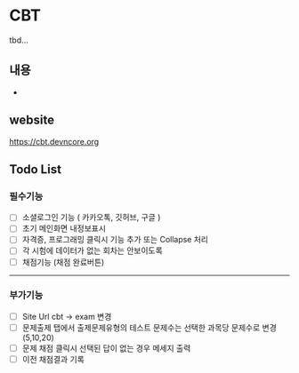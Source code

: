 # CBT 
tbd...

## 내용
- 

## website
https://cbt.devncore.org

## Todo List
### 필수기능
- [ ]  소셜로그인 기능 ( 카카오톡, 깃허브, 구글 )
- [ ]  초기 메인화면 내정보표시 
- [ ]  자격증, 프로그래밍 클릭시 기능 추가 또는 Collapse 처리
- [ ]  각 시험에 데이터가 없는 회차는 안보이도록
- [ ]  채점기능 (채점 완료버튼)

------
### 부가기능
- [ ]  Site Url cbt -> exam 변경
- [ ]  문제출제 탭에서 출제문제유형의 테스트 문제수는 선택한 과목당 문제수로 변경 (5,10,20)
- [ ]  문제 채점 클릭시 선택된 답이 없는 경우 메세지 출력
- [ ]  이전 채점결과 기록
